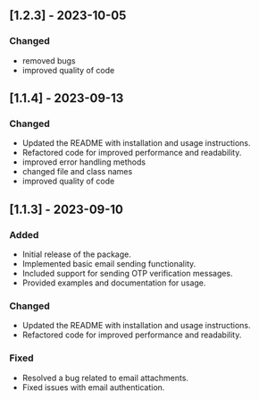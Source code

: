 ## [1.2.3] - 2023-10-05
### Changed
- removed bugs
- improved quality of code

## [1.1.4] - 2023-09-13
### Changed
- Updated the README with installation and usage instructions.
- Refactored code for improved performance and readability.
- improved error handling methods
- changed file and class names
- improved quality of code

## [1.1.3] - 2023-09-10
### Added
- Initial release of the package.
- Implemented basic email sending functionality.
- Included support for sending OTP verification messages.
- Provided examples and documentation for usage.

### Changed
- Updated the README with installation and usage instructions.
- Refactored code for improved performance and readability.

### Fixed
- Resolved a bug related to email attachments.
- Fixed issues with email authentication.
